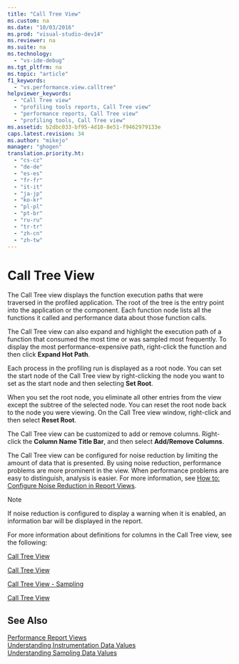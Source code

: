 ```yaml
---
title: "Call Tree View"
ms.custom: na
ms.date: "10/03/2016"
ms.prod: "visual-studio-dev14"
ms.reviewer: na
ms.suite: na
ms.technology: 
  - "vs-ide-debug"
ms.tgt_pltfrm: na
ms.topic: "article"
f1_keywords: 
  - "vs.performance.view.calltree"
helpviewer_keywords: 
  - "Call Tree view"
  - "profiling tools reports, Call Tree view"
  - "performance reports, Call Tree view"
  - "profiling tools, Call Tree view"
ms.assetid: b2dbc033-bf95-4d10-8e51-f9462979133e
caps.latest.revision: 34
ms.author: "mikejo"
manager: "ghogen"
translation.priority.ht: 
  - "cs-cz"
  - "de-de"
  - "es-es"
  - "fr-fr"
  - "it-it"
  - "ja-jp"
  - "ko-kr"
  - "pl-pl"
  - "pt-br"
  - "ru-ru"
  - "tr-tr"
  - "zh-cn"
  - "zh-tw"
---
```

# Call Tree View
The Call Tree view displays the function execution paths that were traversed in the profiled application. The root of the tree is the entry point into the application or the component. Each function node lists all the functions it called and performance data about those function calls.  
  
 The Call Tree view can also expand and highlight the execution path of a function that consumed the most time or was sampled most frequently. To display the most performance-expensive path, right-click the function and then click **Expand Hot Path**.  
  
 Each process in the profiling run is displayed as a root node. You can set the start node of the Call Tree view by right-clicking the node you want to set as the start node and then selecting **Set Root**.  
  
 When you set the root node, you eliminate all other entries from the view except the subtree of the selected node. You can reset the root node back to the node you were viewing. On the Call Tree view window, right-click and then select **Reset Root**.  
  
 The Call Tree view can be customized to add or remove columns. Right-click the **Column Name Title Bar**, and then select **Add/Remove Columns**.  
  
 The Call Tree view can be configured for noise reduction by limiting the amount of data that is presented. By using noise reduction, performance problems are more prominent in the view. When performance problems are easy to distinguish, analysis is easier. For more information, see [How to: Configure Noise Reduction in Report Views](../VS_IDE/how-to--configure-noise-reduction-in-report-views.md).  
  
> [!NOTE]
>  If noise reduction is configured to display a warning when it is enabled, an information bar will be displayed in the report.  
  
 For more information about definitions for columns in the Call Tree view, see the following:  
  
 [Call Tree View](../VS_IDE/call-tree-view---sampling-data.md)  
  
 [Call Tree View](../VS_IDE/call-tree-view---instrumentation-data.md)  
  
 [Call Tree View - Sampling](../VS_IDE/call-tree-view---.net-memory-sampling-data.md)  
  
 [Call Tree View](../VS_IDE/call-tree-view---contention-data.md)  
  
## See Also  
 [Performance Report Views](../VS_IDE/performance-report-views.md)   
 [Understanding Instrumentation Data Values](../VS_IDE/understanding-instrumentation-data-values.md)   
 [Understanding Sampling Data Values](../VS_IDE/understanding-sampling-data-values.md)